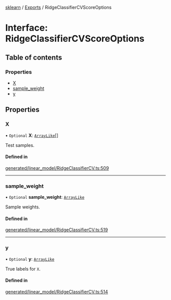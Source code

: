 [sklearn](../readme.md) / [Exports](../modules.md) / RidgeClassifierCVScoreOptions

# Interface: RidgeClassifierCVScoreOptions

## Table of contents

### Properties

- [X](RidgeClassifierCVScoreOptions.md#x)
- [sample\_weight](RidgeClassifierCVScoreOptions.md#sample_weight)
- [y](RidgeClassifierCVScoreOptions.md#y)

## Properties

### X

• `Optional` **X**: [`ArrayLike`](../modules.md#arraylike)[]

Test samples.

#### Defined in

[generated/linear_model/RidgeClassifierCV.ts:509](https://github.com/transitive-bullshit/scikit-learn-ts/blob/367336a/packages/sklearn/src/generated/linear_model/RidgeClassifierCV.ts#L509)

___

### sample\_weight

• `Optional` **sample\_weight**: [`ArrayLike`](../modules.md#arraylike)

Sample weights.

#### Defined in

[generated/linear_model/RidgeClassifierCV.ts:519](https://github.com/transitive-bullshit/scikit-learn-ts/blob/367336a/packages/sklearn/src/generated/linear_model/RidgeClassifierCV.ts#L519)

___

### y

• `Optional` **y**: [`ArrayLike`](../modules.md#arraylike)

True labels for `X`.

#### Defined in

[generated/linear_model/RidgeClassifierCV.ts:514](https://github.com/transitive-bullshit/scikit-learn-ts/blob/367336a/packages/sklearn/src/generated/linear_model/RidgeClassifierCV.ts#L514)
